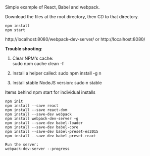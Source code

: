Simple example of React, Babel and webpack.

Download the files at the root directory, then CD to that directory.

```
npm install
npm start
```

http://localhost:8080/webpack-dev-server/ or http://localhost:8080/


**Trouble shooting:**

1) Clear NPM's cache:  
sudo npm cache clean -f

2) Install a helper called: 
sudo npm install -g n

3) Install stable NodeJS version:
sudo n stable

Items behind npm start for individual installs

```
npm init
npm install --save react
npm install --save react-dom
npm install --save-dev webpack
npm install webpack-dev-server –g
npm install --save-dev babel-loader
npm install --save-dev babel-core
npm install --save-dev babel-preset-es2015
npm install --save-dev babel-preset-react

Run the server:
webpack-dev-server --progress
```

